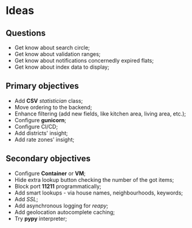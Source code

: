 Ideas
=====

Questions
---------
* Get know about search circle; 
* Get know about validation ranges;
* Get know about notifications concernedly expired flats;
* Get know about index data to display;

Primary objectives
------------------
* Add **CSV** *statistician* class;
* Move ordering to the backend;
* Enhance filtering (add new fields, like kitchen area, living area, etc.);
* Configure **gunicorn**;
* Configure CI/CD;
* Add districts' insight;
* Add rate zones' insight;

Secondary objectives
--------------------
* Configure **Container** or **VM**;
* Hide extra lookup button checking the number of the got items;
* Block port **11211** programmatically;
* Add smart lookups - via house names, neighbourhoods, keywords;
* Add *SSL*;
* Add asynchronous logging for *reapy*;
* Add geolocation autocomplete caching;
* Try **pypy** interpreter;